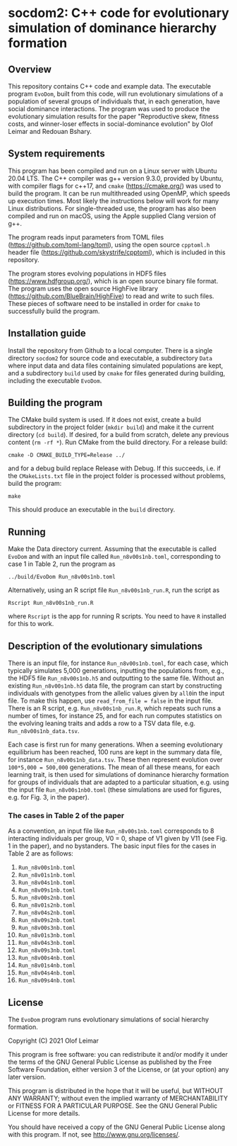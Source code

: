 
# socdom2: C++ code for evolutionary simulation of dominance hierarchy formation


## Overview

This repository contains C++ code and example data.
The executable program `EvoDom`, built from this code, will run evolutionary simulations of a population of several groups of individuals that, in each generation, have social dominance interactions.
The program was used to produce the evolutionary simulation results for the paper "Reproductive skew, fitness costs, and winner-loser effects in social-dominance evolution" by Olof Leimar and Redouan Bshary.


## System requirements

This program has been compiled and run on a Linux server with Ubuntu 20.04 LTS.
The C++ compiler was g++ version 9.3.0, provided by Ubuntu, with compiler flags for c++17, and `cmake` (<https://cmake.org/>) was used to build the program.
It can be run multithreaded using OpenMP, which speeds up execution times.
Most likely the instructions below will work for many Linux distributions.
For single-threaded use, the program has also been compiled and run on macOS, using the Apple supplied Clang version of g++.

The program reads input parameters from TOML files (<https://github.com/toml-lang/toml>), using the open source `cpptoml.h` header file (<https://github.com/skystrife/cpptoml>), which is included in this repository.

The program stores evolving populations in HDF5 files (<https://www.hdfgroup.org/>), which is an open source binary file format.
The program uses the open source HighFive library (<https://github.com/BlueBrain/HighFive>) to read and write to such files.
These pieces of software need to be installed in order for `cmake` to successfully build the program.


## Installation guide

Install the repository from Github to a local computer.
There is a single directory `socdom2` for source code and executable, a subdirectory `Data` where input data and data files containing simulated populations are kept, and a subdirectory `build` used by `cmake` for files generated during building, including the executable `EvoDom`.


## Building the program

The CMake build system is used.
If it does not exist, create a build subdirectory in the project folder (`mkdir build`) and make it the current directory (`cd build`).
If desired, for a build from scratch, delete any previous content (`rm -rf *`).
Run CMake from the build directory. For a release build:
```
cmake -D CMAKE_BUILD_TYPE=Release ../
```
and for a debug build replace Release with Debug.
If this succeeds, i.e. if the `CMakeLists.txt` file in the project folder is processed without problems, build the program:
```
make
```
This should produce an executable in the `build` directory.


## Running

Make the Data directory current.
Assuming that the executable is called `EvoDom` and with an input file called `Run_n8v00s1nb.toml`, corresponding to case 1 in Table 2, run the program as
```
../build/EvoDom Run_n8v00s1nb.toml
```
Alternatively, using an R script file `Run_n8v00s1nb_run.R`, run the script as
```
Rscript Run_n8v00s1nb_run.R
```
where `Rscript` is the app for running R scripts.
You need to have `R` installed for this to work.


## Description of the evolutionary simulations

There is an input file, for instance `Run_n8v00s1nb.toml`, for each case, which typically simulates 5,000 generations, inputting the populations from, e.g., the HDF5 file `Run_n8v00s1nb.h5` and outputting to the same file.
Without an existing `Run_n8v00s1nb.h5` data file, the program can start by constructing individuals with genotypes from the allelic values given by `all0`in the input file.
To make this happen, use `read_from_file = false` in the input file.
There is an R script, e.g. `Run_n8v00s1nb_run.R`, which repeats such runs a number of times, for instance 25, and for each run computes statistics on the evolving leaning traits and adds a row to a TSV data file, e.g. `Run_n8v00s1nb_data.tsv`.

Each case is first run for many generations. When a seeming evolutionary equilibrium has been reached, 100 runs are kept in the summary data file, for instance `Run_n8v00s1nb_data.tsv`. These then represent evolution over `100*5,000 = 500,000` generations. The mean of all these means, for each learning trait, is then used for simulations of dominance hierarchy formation for groups of individuals that are adapted to a particular situation, e.g. using the input file `Run_n8v00s1nb0.toml` (these simulations are used for figures, e.g. for Fig. 3, in the paper).

### The cases in Table 2 of the paper

As a convention, an input file like `Run_n8v00s1nb.toml` corresponds to 8 interacting individuals per group, V0 = 0, shape of V1 given by V11 (see Fig. 1 in the paper), and no bystanders.
The basic input files for the cases in Table 2 are as follows:
1. `Run_n8v00s1nb.toml`
2. `Run_n8v01s1nb.toml`
3. `Run_n8v04s1nb.toml`
4. `Run_n8v09s1nb.toml`
5. `Run_n8v00s2nb.toml`
6. `Run_n8v01s2nb.toml`
7. `Run_n8v04s2nb.toml`
8. `Run_n8v09s2nb.toml`
9. `Run_n8v00s3nb.toml`
10. `Run_n8v01s3nb.toml`
11. `Run_n8v04s3nb.toml`
12. `Run_n8v09s3nb.toml`
13. `Run_n8v00s4nb.toml`
14. `Run_n8v01s4nb.toml`
15. `Run_n8v04s4nb.toml`
16. `Run_n8v09s4nb.toml`


## License

The `EvoDom` program runs evolutionary simulations of social hierarchy formation.

Copyright (C) 2021  Olof Leimar

This program is free software: you can redistribute it and/or modify
it under the terms of the GNU General Public License as published by
the Free Software Foundation, either version 3 of the License, or
(at your option) any later version.

This program is distributed in the hope that it will be useful,
but WITHOUT ANY WARRANTY; without even the implied warranty of
MERCHANTABILITY or FITNESS FOR A PARTICULAR PURPOSE.  See the
GNU General Public License for more details.

You should have received a copy of the GNU General Public License
along with this program.  If not, see <http://www.gnu.org/licenses/>.

